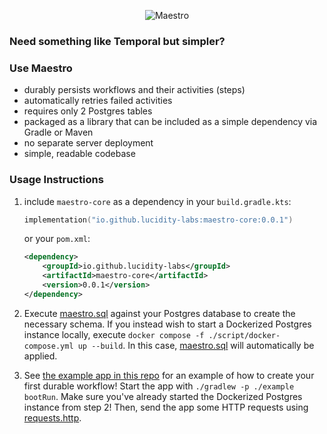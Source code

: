 <p align="center">
  <img src="https://github.com/user-attachments/assets/8fae3969-aa77-461c-9b29-0908aa3e1248" alt="Maestro">
</p>


### Need something like Temporal but simpler?

### Use Maestro

- durably persists workflows and their activities (steps)
- automatically retries failed activities
- requires only 2 Postgres tables
- packaged as a library that can be included as a simple dependency via Gradle or Maven
- no separate server deployment
- simple, readable codebase

### Usage Instructions

1. include `maestro-core` as a dependency in your `build.gradle.kts`:
    ```kotlin
    implementation("io.github.lucidity-labs:maestro-core:0.0.1")
    ```
    
    or your `pom.xml`:
    
    ```xml
    <dependency>
        <groupId>io.github.lucidity-labs</groupId>
        <artifactId>maestro-core</artifactId>
        <version>0.0.1</version>
    </dependency>
    ```
   
2. Execute [maestro.sql](./script/maestro.sql) against your Postgres database to create the necessary schema. If you instead wish to start a Dockerized Postgres instance locally, execute `docker compose -f ./script/docker-compose.yml up --build`. In this case, [maestro.sql](./script/maestro.sql) will automatically be applied. 

3. See [the example app in this repo](./example) for an example of how to create your first durable workflow! Start the app with `./gradlew -p ./example bootRun`. Make sure you've already started the Dockerized Postgres instance from step 2! Then, send the app some HTTP requests using [requests.http](./example/script/requests.http).
